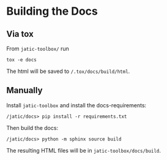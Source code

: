 # Building the Docs

## Via tox

From `jatic-toolbox/` run

```shell
tox -e docs
```

The html will be saved to `/.tox/docs/build/html`.

## Manually

Install `jatic-toolbox` and install the docs-requirements:

```shell
/jatic/docs> pip install -r requirements.txt
```

Then build the docs:
 
```shell script
/jatic/docs> python -m sphinx source build
```

The resulting HTML files will be in `jatic-toolbox/docs/build`.

